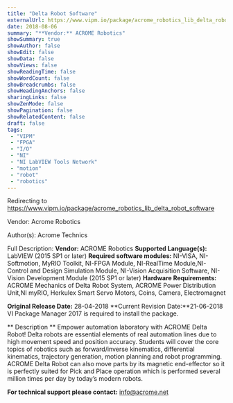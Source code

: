 ```yaml
---
title: "Delta Robot Software"
externalUrl: https://www.vipm.io/package/acrome_robotics_lib_delta_robot_software
date: 2018-08-06
summary: "**Vendor:** ACROME Robotics"
showSummary: true
showAuthor: false
showEdit: false
showData: false
showViews: false
showReadingTime: false
showWordCount: false
showBreadcrumbs: false
showHeadingAnchors: false
sharingLinks: false
showZenMode: false
showPagination: false
showRelatedContent: false
draft: false
tags:
 - "VIPM"
 - "FPGA"
 - "I/O"
 - "NI"
 - "NI LabVIEW Tools Network"
 - "motion"
 - "robot"
 - "robotics"
---
```


Redirecting to https://www.vipm.io/package/acrome_robotics_lib_delta_robot_software

Vendor: Acrome Robotics

Author(s): Acrome Technics
 
Full Description:
**Vendor:** ACROME Robotics
**Supported Language(s):** LabVIEW (2015 SP1 or later)
**Required software modules:** NI-VISA, NI-Softmotion, MyRIO Toolkit, NI-FPGA Module, NI-RealTime Module,NI-Control and Design Simulation Module, NI-Vision Acquisition Software, NI-Vision Development Module (2015 SP1 or later)
**Hardware Requirements:** ACROME Mechanics of Delta Robot System, ACROME Power Distribution Unit,NI myRIO, Herkulex Smart Servo Motors, Coins, Camera, Electromagnet 

**Original Release Date:** 28-04-2018
**Current Revision Date:**21-06-2018
VI Package Manager 2017 is required to install the package.

** Description **
Empower automation laboratory with ACROME Delta Robot! Delta robots are essential elements of real automation lines due to high movement speed and position accuracy. Students will cover the core topics of robotics such as forward/inverse kinematics, differential kinematics, trajectory generation, motion planning and robot programming. ACROME Delta Robot can also move parts by its magnetic end-effector so it is perfectly suited for Pick and Place operation which is performed several million times per day by today’s modern robots.

**For technical support please contact:** info@acrome.net
